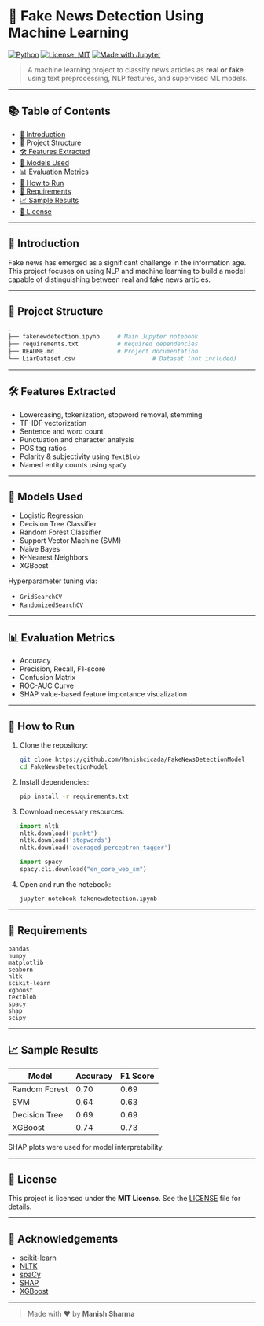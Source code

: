 # 📰 Fake News Detection Using Machine Learning

[![Python](https://img.shields.io/badge/Python-3.8%2B-blue.svg)](https://www.python.org/)
[![License: MIT](https://img.shields.io/badge/License-MIT-yellow.svg)](https://opensource.org/licenses/MIT)
[![Made with Jupyter](https://img.shields.io/badge/Made%20with-Jupyter-orange.svg)](https://jupyter.org/)

> A machine learning project to classify news articles as **real or fake** using text preprocessing, NLP features, and supervised ML models.

---

## 📚 Table of Contents

- [📖 Introduction](#-introduction)
- [📂 Project Structure](#-project-structure)
- [🛠️ Features Extracted](#️-features-extracted)
- [🤖 Models Used](#-models-used)
- [📊 Evaluation Metrics](#-evaluation-metrics)
- [🚀 How to Run](#-how-to-run)
- [🧪 Requirements](#-requirements)
- [📈 Sample Results](#-sample-results)
- [📝 License](#-license)

---

## 📖 Introduction

Fake news has emerged as a significant challenge in the information age. This project focuses on using NLP and machine learning to build a model capable of distinguishing between real and fake news articles.

---

## 📂 Project Structure

```bash
.
├── fakenewdetection.ipynb     # Main Jupyter notebook
├── requirements.txt           # Required dependencies
├── README.md                  # Project documentation
└── LiarDataset.csv                      # Dataset (not included)
```

---

## 🛠️ Features Extracted

- Lowercasing, tokenization, stopword removal, stemming
- TF-IDF vectorization
- Sentence and word count
- Punctuation and character analysis
- POS tag ratios
- Polarity & subjectivity using `TextBlob`
- Named entity counts using `spaCy`

---

## 🤖 Models Used

- Logistic Regression
- Decision Tree Classifier
- Random Forest Classifier
- Support Vector Machine (SVM)
- Naive Bayes
- K-Nearest Neighbors
- XGBoost

Hyperparameter tuning via:
- `GridSearchCV`
- `RandomizedSearchCV`

---

## 📊 Evaluation Metrics

- Accuracy
- Precision, Recall, F1-score
- Confusion Matrix
- ROC-AUC Curve
- SHAP value-based feature importance visualization

---

## 🚀 How to Run

1. Clone the repository:
   ```bash
   git clone https://github.com/Manishcicada/FakeNewsDetectionModel
   cd FakeNewsDetectionModel
   ```

2. Install dependencies:
   ```bash
   pip install -r requirements.txt
   ```

3. Download necessary resources:
   ```python
   import nltk
   nltk.download('punkt')
   nltk.download('stopwords')
   nltk.download('averaged_perceptron_tagger')

   import spacy
   spacy.cli.download("en_core_web_sm")
   ```

4. Open and run the notebook:
   ```bash
   jupyter notebook fakenewdetection.ipynb
   ```

---

## 🧪 Requirements

```
pandas
numpy
matplotlib
seaborn
nltk
scikit-learn
xgboost
textblob
spacy
shap
scipy
```

---

## 📈 Sample Results

| Model             | Accuracy | F1 Score |
|------------------|----------|----------|
| Random Forest     | 0.70     | 0.69     |
| SVM               | 0.64     | 0.63     |
| Decision Tree     | 0.69     | 0.69     |
| XGBoost           | 0.74     | 0.73     |

SHAP plots were used for model interpretability.

---

## 📝 License

This project is licensed under the **MIT License**. See the [LICENSE](LICENSE) file for details.

---

## 🙌 Acknowledgements

- [scikit-learn](https://scikit-learn.org/)
- [NLTK](https://www.nltk.org/)
- [spaCy](https://spacy.io/)
- [SHAP](https://shap.readthedocs.io/)
- [XGBoost](https://xgboost.readthedocs.io/)

---

> Made with ❤️ by **Manish Sharma**
